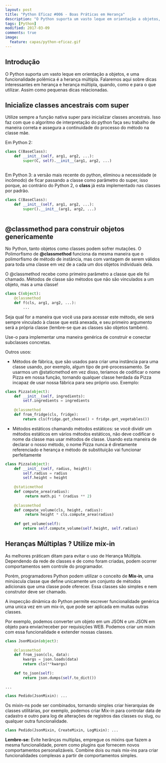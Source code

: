 ```yaml
---
layout: post
title: "Python Eficaz #006 - Boas Práticas em Herança"
description: "O Python suporta um vasto leque em orientação a objetos, e uma funcionalidade polêmica é a herança múltipla. Falaremos aqui sobre dicas interessantes em herança e herança múltipla, quando, como e para o que utilizar. Assim como pequenas dicas relacionadas."
tags: [Python]
modified: 2017-03-09
comments: true
image:
  feature: capas/python-eficaz.gif
---
```


## Introdução

O Python suporta um vasto leque em orientação a objetos, e uma funcionalidade polêmica é a herança múltipla. Falaremos aqui sobre dicas interessantes em herança e herança múltipla, quando, como e para o que utilizar. Assim como pequenas dicas relacionadas.

## Inicialize classes ancestrais com super

Utilize sempre a função nativa super para inicializar classes ancestrais. Isso faz com que o algoritmo de interpretação do python faça seu trabalho de maneira correta e assegura a continuidade do processo do método na classe mãe.

Em Python 2:
```python
class C(BaseClass):
    def __init__(self, arg1, arg2, ...):
        super(C, self).__init__(arg1, arg2, ...)
        
```

Em Python 3: a versão mais recente do python, eliminou a necessidade (e incômodo) de ficar passando a classe como parâmetro do super, isso porque, ao contrário do Python 2, o __class__ já esta implementado nas classes por padrão.
```python
class C(BaseClass):
    def __init__(self, arg1, arg2, ...):
        super().__init__(arg1, arg2, ...)
        
```

## @classmethod para construir objetos genericamente

No Python, tanto objetos como classes podem sofrer mutações. O Polimorfismo de __@classmethod__ funciona da mesma maneira que o polimorfismo de método de instãncia, mas com vantagem de serem válidos para toda uma classe em vez de a cada um dos objetos individuais dela. 

O @classmethod recebe como primeiro parâmetro a classe que ele foi chamado. Métodos de classe são métodos que não são vinculados a um objeto, mas a uma classe! 
```python
class C(object):
    @classmethod
    def f(cls, arg1, arg2, ...):
        ...
```

Seja qual for a maneira que você usa para acessar este método, ele será sempre vinculado à classe que está anexada, e seu primeiro argumento será a própria classe (lembre-se que as classes são objetos também).

Use-o para implementar uma maneira genérica de construir e conectar subclasses concretas.

Outros usos:
- Métodos de fábrica, que são usados para criar uma instância para uma classe usando, por exemplo, algum tipo de pré-processamento. Se usarmos um @staticmethod em vez disso, teríamos de codificar o nome Pizza em nossa função, tornando qualquer classe herdada da Pizza incapaz de usar nossa fábrica para seu próprio uso. Exemplo:
```python
class Pizza(object):
    def __init__(self, ingredients):
        self.ingredients = ingredients
 
    @classmethod
    def from_fridge(cls, fridge):
        return cls(fridge.get_cheese() + fridge.get_vegetables())
```
- Métodos estáticos chamando métodos estáticos: se você dividir um métodos estáticos em vários métodos estáticos, não deve codificar o nome da classe mas usar métodos de classe. Usando esta maneira de declarar o nosso método, o nome Pizza nunca é diretamente referenciado e herança e método de substituição vai funcionar perfeitamente
```python
class Pizza(object):
    def __init__(self, radius, height):
        self.radius = radius
        self.height = height
 
    @staticmethod
    def compute_area(radius):
         return math.pi * (radius ** 2)
 
    @classmethod
    def compute_volume(cls, height, radius):
         return height * cls.compute_area(radius)
 
    def get_volume(self):
        return self.compute_volume(self.height, self.radius)
```

## Heranças Múltiplas ? Utilize mix-in

As melhores práticam ditam para evitar o uso de Herança Múltipla. Dependendo da rede de classes e de como foram criadas, podem ocorrer comportamentos sem controle do programador.

Porém, programadores Python podem utilizar o conceito de __Mix-in__, uma minúscula classe que define unicamente um conjunto de métodos adicionais que uma classe pode oferecer. Essa classes são simples e nem construtor deve ser chamado.

A inspecção dinãmica do Python permite escrever funcionalidade genérica uma unica vez em um mix-in, que pode ser aplicada em muitas outras classes.

Por exemplo, podemos converter um objeto em um JSON e um JSON em objeto para enviar/receber por requisições WEB. Podemos criar um mixin com essa funcionalidade e extender nossas classes.

```python
class JsonMixin(object):
     
    @classmethod
    def from_json(cls, data):
        kwargs = json.loads(data)
        return cls(**kwargs)
        
    def to_json(self):
        return json.dumps(self.to_dict())
        
...

class Pedido(JsonMixin): ...
```

Os mixin-ns pode ser combinados, tornando simples criar hierarquias de classes utilitárias, por exemplo, podemos criar Mix-in para controlar data de cadastro e outro para log de alterações de registros das classes ou slug, ou qualquer outra funcionalidade.

```python
class Pedido(JsonMixin, CreateMixin, LogMixin): ...
```

__Lembre-se:__ Evite herânças multiplas, empregue os mixins que fazem a mesma funcionalidade, porem como plugins que fornecem novos comportamentos personalizáveis. Combine dois ou mais mix-ins para criar funcionalidades complexas a partir de comportamentos simples.
